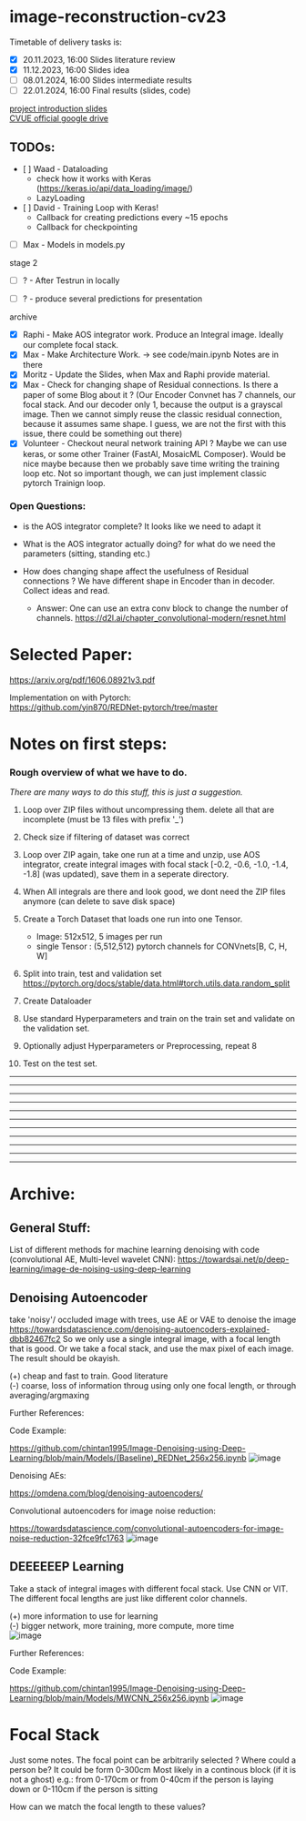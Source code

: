 # image-reconstruction-cv23
Timetable of delivery tasks is:
- [x] 20.11.2023, 16:00 Slides literature review 
- [x] 11.12.2023, 16:00 Slides idea 
- [ ] 08.01.2024, 16:00 Slides intermediate results  
- [ ] 22.01.2024, 16:00 Final results (slides, code) 

[project introduction slides](https://moodle.jku.at/jku/pluginfile.php/9527377/mod_resource/content/7/Project_Introduction_%28Abbass%29.pdf)  
[CVUE official google drive](https://drive.google.com/drive/folders/1UC6sGGWkRpJjqyYOnqByaa_mxeucFmqJ)

## TODOs:
- [ ] Waad - Dataloading
  - check how it works with Keras (https://keras.io/api/data_loading/image/)
  - LazyLoading
- [ ] David - Training Loop with Keras!
  - Callback for creating predictions every ~15 epochs
  - Callback for checkpointing
- [ ] Max - Models in models.py

stage 2  
- [ ] ? - After Testrun in locally
- [ ] ? - produce several predictions for presentation


archive  
- [x] Raphi - Make AOS integrator work. Produce an Integral image. Ideally our complete focal stack.
- [x] Max - Make Architecture Work.  -> see code/main.ipynb Notes are in there
- [x] Moritz - Update the Slides, when Max and Raphi provide material.
- [x] Max - Check for changing shape of Residual connections. Is there a paper of some Blog about it ? (Our Encoder Convnet has 7 channels, our focal stack. And our decoder only 1, because the output is a grayscal image. Then we cannot simply reuse the classic residual connection, because it assumes same shape. I guess, we are not the first with this issue, there could be something out there)
- [x] Volunteer - Checkout neural network training API ? Maybe we can use keras, or some other Trainer (FastAI, MosaicML Composer). Would be nice maybe because then we probably save time writing the training loop etc. Not so important though, we can just implement classic pytorch Trainign loop.

### Open Questions: 
- is the AOS integrator complete? It looks like we need to adapt it
- What is the AOS integrator actually doing? for what do we need the parameters (sitting, standing etc.)

- How does changing shape affect the usefulness of Residual connections ? We have different shape in Encoder than in decoder. Collect ideas and read.
    -  Answer: One can use an extra conv block to change the number of channels.
     https://d2l.ai/chapter_convolutional-modern/resnet.html


# Selected Paper:
https://arxiv.org/pdf/1606.08921v3.pdf

Implementation on with Pytorch:  
https://github.com/yjn870/REDNet-pytorch/tree/master

# Notes on first steps:

### Rough overview of what we have to do.
*There are many ways to do this stuff, this is just a suggestion.*

1. Loop over ZIP files without uncompressing them. 
delete all that are incomplete (must be 13 files with prefix '<BATCH>_<ID>')

2. Check size if filtering of dataset was correct

3. Loop over ZIP again, take one run at a time and unzip, use AOS integrator, create integral images with focal stack [-0.2, -0.6, -1.0, -1.4, -1.8] (was updated), save them in a seperate directory.

4. When All integrals are there and look good, we dont need the ZIP files anymore (can delete to save disk space)

5. Create a Torch Dataset that loads one run into one Tensor.
    - Image: 512x512, 5 images per run
    - single Tensor : (5,512,512)            pytorch channels for CONVnets[B, C, H, W]

6. Split into train, test and validation set
    https://pytorch.org/docs/stable/data.html#torch.utils.data.random_split

7. Create Dataloader

8. Use standard Hyperparameters and train on the train set and validate on the validation set.

9. Optionally adjust Hyperparameters or Preprocessing, repeat 8

10. Test on the test set.


---
---
---
---
---
---
---
---
---
---
---


# Archive:

## General Stuff:
List of different methods for machine learning denoising with code (convolutional AE, Multi-level wavelet CNN): 
https://towardsai.net/p/deep-learning/image-de-noising-using-deep-learning


## Denoising Autoencoder
take 'noisy'/ occluded image with trees, use AE or VAE to denoise the image https://towardsdatascience.com/denoising-autoencoders-explained-dbb82467fc2
So we only use a single integral image, with a focal length that is good. Or we take a focal stack, and use the max pixel of each image. The result should be okayish.

(+) cheap and fast to train. Good literature  
(-) coarse, loss of information throug using only one focal length, or through averaging/argmaxing  

Further References: 

Code Example:

https://github.com/chintan1995/Image-Denoising-using-Deep-Learning/blob/main/Models/(Baseline)_REDNet_256x256.ipynb
![image](https://github.com/mx-mn/image-reconstruction-cv23/assets/95431396/7af6449b-e540-496a-929e-71c8a442149b)

Denoising AEs:

https://omdena.com/blog/denoising-autoencoders/

Convolutional autoencoders for image noise reduction:

https://towardsdatascience.com/convolutional-autoencoders-for-image-noise-reduction-32fce9fc1763
![image](https://github.com/mx-mn/image-reconstruction-cv23/assets/95431396/10885e18-36d9-41b0-a1fc-e8faf87aa109)

## DEEEEEEP Learning
Take a stack of integral images with different focal stack. Use CNN or VIT. The different focal lengths are just like different color channels. 

(+) more information to use for learning  
(-) bigger network, more training, more compute, more time  
![image](https://github.com/mx-mn/image-reconstruction-cv23/assets/68200625/840d89f7-0bd2-4ee7-8e5f-6a3ded49e39b)

Further References:

Code Example:

https://github.com/chintan1995/Image-Denoising-using-Deep-Learning/blob/main/Models/MWCNN_256x256.ipynb
![image](https://github.com/mx-mn/image-reconstruction-cv23/assets/95431396/22939360-4a5c-4cc5-87c7-79018aeccfb2)

# Focal Stack
Just some notes.
The focal point can be arbitrarily selected ? 
Where could a person be?
It could be form 0-300cm 
Most likely in a continous block (if it is not a ghost) e.g.: from 0-170cm or from 0-40cm if the person is laying down or 0-110cm if the person is sitting

How can we match the focal length to these values? 
